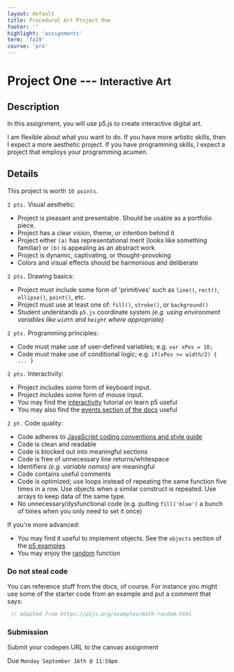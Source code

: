 ```yaml
---
layout: default
title: Procedural Art Project One
footer: ''
highlight: 'assignments'
term: 'fa19'
course: 'pro'
---
```

# Project One --- <small>Interactive Art</small>
## Description
In this assignment, you will use p5.js to create interactive digital art. 

I am flexible about what you want to do. If you have more artistic skills, then I expect a more aesthetic project. If you have programming skills, I expect a project that employs your programming acumen.

## Details
This project is worth `10 points`.

`2 pts.` Visual aesthetic:
 * Project is pleasant and presentable. Should be usable as a portfolio piece.
 * Project has a clear vision, theme, or intention behind it
 * Project either `(a)` has representational merit (looks like something familiar) or `(b)` is appealing as an abstract work 
 * Project is dynamic, captivating, or thought-provoking
 * Colors and visual effects should be harmonious and deliberate
 
`2 pts.` Drawing basics:
 * Project must include some form of 'primitives' such as `line()`, `rect()`, `ellipse()`, `point()`, etc.
 * Project must use at least one of: `fill()`, `stroke()`, or `background()`
 * Student understands `p5.js` coordinate system _(e.g. using environment variables like `width` and `height` where appropriate)_

`2 pts.` Programming principles:
 * Code must make use of user-defined variables; e.g. `var xPos = 10;`
 * Code must make use of conditional logic; e.g. `if(xPos >= width/2) { ... }`

`2 pts.` Interactivity:
 * Project includes some form of keyboard input.
 * Project includes some form of mouse input.
 * You may find the [interactivity](https://p5js.org/learn/interactivity.html) tutorial on learn p5 useful
 * You may also find the [events section of the docs](https://p5js.org/reference/#group-Events) useful

`2 pt.` Code quality:
 * Code adheres to [JavaScript coding conventions and style guide](https://www.w3schools.com/js/js_conventions.asp)
 * Code is clean and readable
 * Code is blocked out into meaningful sections
 * Code is free of unnecessary line returns/whitespace
 * Identifiers _(e.g. variable names)_ are meaningful
 * Code contains useful comments
 * Code is optimized; use loops instead of repeating the same function five times in a row. Use objects when a similar construct is repeated. Use arrays to keep data of the same type.
 * No unnecessary/dysfunctional code (e.g. putting `fill('blue')` a bunch of times when you only need to set it once)

If you're more advanced:
 * You may find it useful to implement objects. See the `objects` section of the [p5 examples](https://p5js.org/examples/)
 * You may enjoy the [random](https://p5js.org/examples/math-random.html) function

### Do not steal code
You can reference stuff from the docs, of course. For instance you might use some of the starter code from an example and put a comment that says:

```js
 // adapted from https://p5js.org/examples/math-random.html
```

### Submission
Submit your codepen URL to the canvas assignment

Due `Monday September 16th @ 11:59pm`